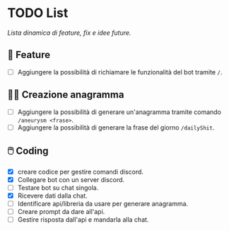 # TODO List
*Lista dinamica di feature, fix e idee future.* 

## 🚀 Feature
- [ ] Aggiungere la possibilità di richiamare le funzionalità del bot tramite `/`.

## 😵‍💫 Creazione anagramma
- [ ] Aggiungere la possibilità di generare un'anagramma tramite comando `/aneurysm <frase>`.
- [ ] Aggiungere la possibilità di generare la frase del giorno `/dailyShit`.

## 🖱️ Coding
- [X] creare codice per gestire comandi discord.
- [X] Collegare bot con un server discord.
- [ ] Testare bot su chat singola.
- [X] Ricevere dati dalla chat.
- [ ] Identificare api/libreria da usare per generare anagramma.
- [ ] Creare prompt da dare all'api.
- [ ] Gestire risposta dall'api e mandarla alla chat.